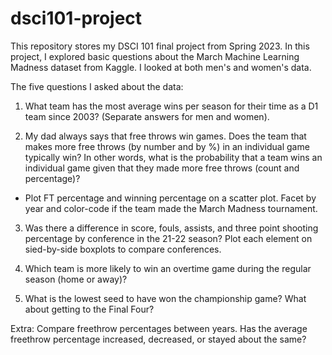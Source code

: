 ﻿# dsci101-project

This repository stores my DSCI 101 final project from Spring 2023. In this project, I explored basic questions about the March Machine Learning Madness dataset from Kaggle. I looked at both men's and women's data.

The five questions I asked about the data:

1. What team has the most average wins per season for their time as a D1 team since 2003? (Separate answers for men and women).

2. My dad always says that free throws win games. Does the team that makes more free throws (by number and by %) in an individual game typically win? In other words, what is the probability that a team wins an individual game given that they made more free throws (count and percentage)?
  
  - Plot FT percentage and winning percentage on a scatter plot. Facet by year and color-code if the team made the March Madness tournament.

3. Was there a difference in score, fouls, assists, and three point shooting percentage by conference in the 21-22 season? Plot each element on sied-by-side boxplots to compare conferences.

4. Which team is more likely to win an overtime game during the regular season (home or away)?

5. What is the lowest seed to have won the championship game? What about getting to the Final Four?

Extra: Compare freethrow percentages between years. Has the average freethrow percentage increased, decreased, or stayed about the same?
